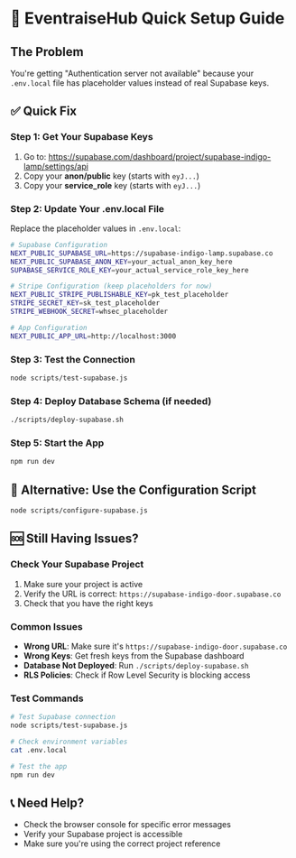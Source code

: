 # 🚀 EventraiseHub Quick Setup Guide

## The Problem
You're getting "Authentication server not available" because your `.env.local` file has placeholder values instead of real Supabase keys.

## ✅ Quick Fix

### Step 1: Get Your Supabase Keys
1. Go to: https://supabase.com/dashboard/project/supabase-indigo-lamp/settings/api
2. Copy your **anon/public** key (starts with `eyJ...`)
3. Copy your **service_role** key (starts with `eyJ...`)

### Step 2: Update Your .env.local File
Replace the placeholder values in `.env.local`:

```bash
# Supabase Configuration
NEXT_PUBLIC_SUPABASE_URL=https://supabase-indigo-lamp.supabase.co
NEXT_PUBLIC_SUPABASE_ANON_KEY=your_actual_anon_key_here
SUPABASE_SERVICE_ROLE_KEY=your_actual_service_role_key_here

# Stripe Configuration (keep placeholders for now)
NEXT_PUBLIC_STRIPE_PUBLISHABLE_KEY=pk_test_placeholder
STRIPE_SECRET_KEY=sk_test_placeholder
STRIPE_WEBHOOK_SECRET=whsec_placeholder

# App Configuration
NEXT_PUBLIC_APP_URL=http://localhost:3000
```

### Step 3: Test the Connection
```bash
node scripts/test-supabase.js
```

### Step 4: Deploy Database Schema (if needed)
```bash
./scripts/deploy-supabase.sh
```

### Step 5: Start the App
```bash
npm run dev
```

## 🔧 Alternative: Use the Configuration Script
```bash
node scripts/configure-supabase.js
```

## 🆘 Still Having Issues?

### Check Your Supabase Project
1. Make sure your project is active
2. Verify the URL is correct: `https://supabase-indigo-door.supabase.co`
3. Check that you have the right keys

### Common Issues
- **Wrong URL**: Make sure it's `https://supabase-indigo-door.supabase.co`
- **Wrong Keys**: Get fresh keys from the Supabase dashboard
- **Database Not Deployed**: Run `./scripts/deploy-supabase.sh`
- **RLS Policies**: Check if Row Level Security is blocking access

### Test Commands
```bash
# Test Supabase connection
node scripts/test-supabase.js

# Check environment variables
cat .env.local

# Test the app
npm run dev
```

## 📞 Need Help?
- Check the browser console for specific error messages
- Verify your Supabase project is accessible
- Make sure you're using the correct project reference
